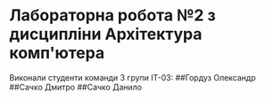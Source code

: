 # Лабораторна робота №2 з дисципліни Архітектура комп'ютера
Виконали студенти команди 3 групи ІТ-03:
##Гордуз Олександр
##Сачко Дмитро
##Сачко Данило

